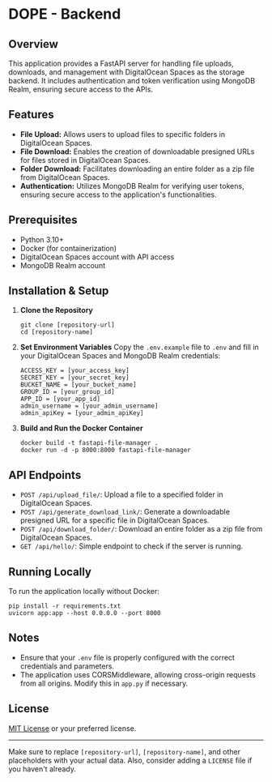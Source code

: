 # DOPE - Backend

## Overview
This application provides a FastAPI server for handling file uploads, downloads, and management with DigitalOcean Spaces as the storage backend. It includes authentication and token verification using MongoDB Realm, ensuring secure access to the APIs.

## Features
- **File Upload:** Allows users to upload files to specific folders in DigitalOcean Spaces.
- **File Download:** Enables the creation of downloadable presigned URLs for files stored in DigitalOcean Spaces.
- **Folder Download:** Facilitates downloading an entire folder as a zip file from DigitalOcean Spaces.
- **Authentication:** Utilizes MongoDB Realm for verifying user tokens, ensuring secure access to the application's functionalities.

## Prerequisites
- Python 3.10+
- Docker (for containerization)
- DigitalOcean Spaces account with API access
- MongoDB Realm account

## Installation & Setup
1. **Clone the Repository**
    ```
    git clone [repository-url]
    cd [repository-name]
    ```

2. **Set Environment Variables**
    Copy the `.env.example` file to `.env` and fill in your DigitalOcean Spaces and MongoDB Realm credentials:
    ```
    ACCESS_KEY = [your_access_key]
    SECRET_KEY = [your_secret_key]
    BUCKET_NAME = [your_bucket_name]
    GROUP_ID = [your_group_id]
    APP_ID = [your_app_id]
    admin_username = [your_admin_username]
    admin_apiKey = [your_admin_apiKey]
    ```

3. **Build and Run the Docker Container**
    ```
    docker build -t fastapi-file-manager .
    docker run -d -p 8000:8000 fastapi-file-manager
    ```

## API Endpoints
- `POST /api/upload_file/`: Upload a file to a specified folder in DigitalOcean Spaces.
- `POST /api/generate_download_link/`: Generate a downloadable presigned URL for a specific file in DigitalOcean Spaces.
- `POST /api/download_folder/`: Download an entire folder as a zip file from DigitalOcean Spaces.
- `GET /api/hello/`: Simple endpoint to check if the server is running.

## Running Locally
To run the application locally without Docker:
```
pip install -r requirements.txt
uvicorn app:app --host 0.0.0.0 --port 8000
```

## Notes
- Ensure that your `.env` file is properly configured with the correct credentials and parameters.
- The application uses CORSMiddleware, allowing cross-origin requests from all origins. Modify this in `app.py` if necessary.

## License
[MIT License](LICENSE) or your preferred license.

---

Make sure to replace `[repository-url]`, `[repository-name]`, and other placeholders with your actual data. Also, consider adding a `LICENSE` file if you haven't already.
